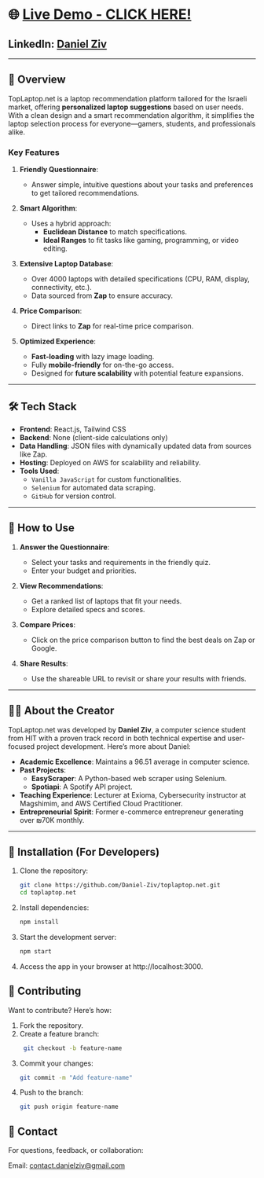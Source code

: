# 🌐 [Live Demo - CLICK HERE!](toplaptop.net)
## LinkedIn: [Daniel Ziv](https://www.linkedin.com/in/daniel-ziv/)
---

## 🚀 **Overview**

TopLaptop.net is a laptop recommendation platform tailored for the Israeli market, offering **personalized laptop suggestions** based on user needs. With a clean design and a smart recommendation algorithm, it simplifies the laptop selection process for everyone—gamers, students, and professionals alike.

### **Key Features**
1. **Friendly Questionnaire**:
   - Answer simple, intuitive questions about your tasks and preferences to get tailored recommendations.

2. **Smart Algorithm**:
   - Uses a hybrid approach:
     - **Euclidean Distance** to match specifications.
     - **Ideal Ranges** to fit tasks like gaming, programming, or video editing.

3. **Extensive Laptop Database**:
   - Over 4000 laptops with detailed specifications (CPU, RAM, display, connectivity, etc.).
   - Data sourced from **Zap** to ensure accuracy.

4. **Price Comparison**:
   - Direct links to **Zap** for real-time price comparison.

5. **Optimized Experience**:
   - **Fast-loading** with lazy image loading.
   - Fully **mobile-friendly** for on-the-go access.
   - Designed for **future scalability** with potential feature expansions.

---

## 🛠️ **Tech Stack**
- **Frontend**: React.js, Tailwind CSS
- **Backend**: None (client-side calculations only)
- **Data Handling**: JSON files with dynamically updated data from sources like Zap.
- **Hosting**: Deployed on AWS for scalability and reliability.
- **Tools Used**:
  - `Vanilla JavaScript` for custom functionalities.
  - `Selenium` for automated data scraping.
  - `GitHub` for version control.

---

## 📖 **How to Use**
1. **Answer the Questionnaire**:
   - Select your tasks and requirements in the friendly quiz.
   - Enter your budget and priorities.

2. **View Recommendations**:
   - Get a ranked list of laptops that fit your needs.
   - Explore detailed specs and scores.

3. **Compare Prices**:
   - Click on the price comparison button to find the best deals on Zap or Google.

4. **Share Results**:
   - Use the shareable URL to revisit or share your results with friends.

---

## 🧑‍💻 **About the Creator**
TopLaptop.net was developed by **Daniel Ziv**, a computer science student from HIT with a proven track record in both technical expertise and user-focused project development. Here’s more about Daniel:
- **Academic Excellence**: Maintains a 96.51 average in computer science.
- **Past Projects**:
  - **EasyScraper**: A Python-based web scraper using Selenium.
  - **Spotiapi**: A Spotify API project.
- **Teaching Experience**: Lecturer at Exioma, Cybersecurity instructor at Magshimim, and AWS Certified Cloud Practitioner.
- **Entrepreneurial Spirit**: Former e-commerce entrepreneur generating over ₪70K monthly.

---

## 🔧 **Installation (For Developers)**
1. Clone the repository:
   ```bash
   git clone https://github.com/Daniel-Ziv/toplaptop.net.git
   cd toplaptop.net
2. Install dependencies:
    ```bash
    npm install
3. Start the development server:
     ```bash
     npm start
4. Access the app in your browser at http://localhost:3000.

## 🤝 Contributing
Want to contribute? Here’s how:

1. Fork the repository.
2. Create a feature branch:
   ```bash  
    git checkout -b feature-name
3. Commit your changes:
    ```bash  
    git commit -m "Add feature-name"
4. Push to the branch:
    ```bash  
    git push origin feature-name


## 📩 Contact

For questions, feedback, or collaboration:

Email: contact.danielziv@gmail.com
